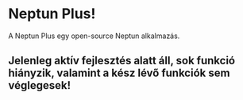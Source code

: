 # Neptun Plus!

A Neptun Plus egy open-source Neptun alkalmazás.

## Jelenleg aktív fejlesztés alatt áll, sok funkció hiányzik, valamint a kész lévő funkciók sem véglegesek!
